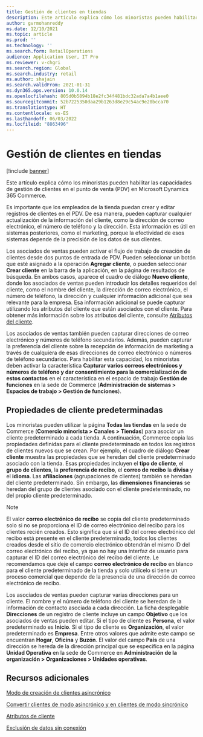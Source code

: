 ```yaml
---
title: Gestión de clientes en tiendas
description: Este artículo explica cómo los minoristas pueden habilitar las capacidades de gestión de clientes en el punto de venta (PDV) en Microsoft Dynamics 365 Commerce.
author: gvrmohanreddy
ms.date: 12/10/2021
ms.topic: article
ms.prod: ''
ms.technology: ''
ms.search.form: RetailOperations
audience: Application User, IT Pro
ms.reviewer: v-chgri
ms.search.region: Global
ms.search.industry: retail
ms.author: shajain
ms.search.validFrom: 2021-01-31
ms.dyn365.ops.version: 10.0.14
ms.openlocfilehash: 805d0b5894b18e2fc34f481bdc32ada7a4b1aee0
ms.sourcegitcommit: 52b7225350daa29b1263d8e29c54ac9e20bcca70
ms.translationtype: HT
ms.contentlocale: es-ES
ms.lasthandoff: 06/03/2022
ms.locfileid: "8863496"
---
```

# <a name="customer-management-in-stores"></a>Gestión de clientes en tiendas

[!include [banner](includes/banner.md)]

Este artículo explica cómo los minoristas pueden habilitar las capacidades de gestión de clientes en el punto de venta (PDV) en Microsoft Dynamics 365 Commerce.

Es importante que los empleados de la tienda puedan crear y editar registros de clientes en el PDV. De esa manera, pueden capturar cualquier actualización de la información del cliente, como la dirección de correo electrónico, el número de teléfono y la dirección. Esta información es útil en sistemas posteriores, como el marketing, porque la efectividad de esos sistemas depende de la precisión de los datos de sus clientes.

Los asociados de ventas pueden activar el flujo de trabajo de creación de clientes desde dos puntos de entrada de PDV. Pueden seleccionar un botón que esté asignado a la operación **Agregar cliente**, o pueden seleccionar **Crear cliente** en la barra de la aplicación, en la página de resultados de búsqueda. En ambos casos, aparece el cuadro de diálogo **Nuevo cliente**, donde los asociados de ventas pueden introducir los detalles requeridos del cliente, como el nombre del cliente, la dirección de correo electrónico, el número de teléfono, la dirección y cualquier información adicional que sea relevante para la empresa. Esa información adicional se puede capturar utilizando los atributos del cliente que están asociados con el cliente. Para obtener más información sobre los atributos del cliente, consulte [Atributos del cliente](dev-itpro/customer-attributes.md).

Los asociados de ventas también pueden capturar direcciones de correo electrónico y números de teléfono secundarios. Además, pueden capturar la preferencia del cliente sobre la recepción de información de marketing a través de cualquiera de esas direcciones de correo electrónico o números de teléfono secundarios. Para habilitar esta capacidad, los minoristas deben activar la característica **Capturar varios correos electrónicos y números de teléfono y dar consentimiento para la comercialización de estos contactos** en el característica en el espacio de trabajo **Gestión de funciones** en la sede de Commerce (**Administración de sistemas \> Espacios de trabajo \> Gestión de funciones**).

## <a name="default-customer-properties"></a>Propiedades de cliente predeterminadas

Los minoristas pueden utilizar la página **Todas las tiendas** en la sede de Commerce (**Comercio minorista \> Canales \> Tiendas**) para asociar un cliente predeterminado a cada tienda. A continuación, Commerce copia las propiedades definidas para el cliente predeterminado en todos los registros de clientes nuevos que se crean. Por ejemplo, el cuadro de diálogo **Crear cliente** muestra las propiedades que se heredan del cliente predeterminado asociado con la tienda. Esas propiedades incluyen el **tipo de cliente**, el **grupo de clientes**, la **preferencia de recibo**, el **correo de recibo** la **divisa** y el **idioma**. Las **afiliaciones** (agrupaciones de clientes) también se heredan del cliente predeterminado. Sin embargo, las **dimensiones financieras** se heredan del grupo de clientes asociado con el cliente predeterminado, no del propio cliente predeterminado.

> [!NOTE]
> El valor **correo electrónico de recibo** se copia del cliente predeterminado solo si no se proporciona el ID de correo electrónico del recibo para los clientes recién creados. Esto significa que si el ID del correo electrónico del recibo está presente en el cliente predeterminado, todos los clientes creados desde el sitio de comercio electrónico obtendrán el mismo ID del correo electrónico del recibo, ya que no hay una interfaz de usuario para capturar el ID del correo electrónico del recibo del cliente. Le recomendamos que deje el campo **correo electrónico de recibo** en blanco para el cliente predeterminado de la tienda y solo utilícelo si tiene un proceso comercial que depende de la presencia de una dirección de correo electrónico de recibo. 

Los asociados de ventas pueden capturar varias direcciones para un cliente. El nombre y el número de teléfono del cliente se heredan de la información de contacto asociada a cada dirección. La ficha desplegable **Direcciones** de un registro de cliente incluye un campo **Objetivo** que los asociados de ventas pueden editar. Si el tipo de cliente es **Persona**, el valor predeterminado es **Inicio**. Si el tipo de cliente es **Organización**, el valor predeterminado es **Empresa**. Entre otros valores que admite este campo se encuentran **Hogar**, **Oficina** y **Buzón**. El valor del campo **País** de una dirección se hereda de la dirección principal que se especifica en la página **Unidad Operativa** en la sede de Commerce en **Administración de la organización \> Organizaciones \> Unidades operativas**.



## <a name="additional-resources"></a>Recursos adicionales

[Modo de creación de clientes asincrónico](async-customer-mode.md)

[Convertir clientes de modo asincrónico y en clientes de modo sincrónico](convert-async-to-sync.md)

[Atributos de cliente](dev-itpro/customer-attributes.md)

[Exclusión de datos sin conexión](dev-itpro/implementation-considerations-cdx.md#offline-data-exclusion)

